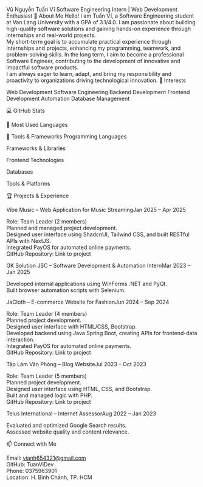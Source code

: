 Vũ Nguyễn Tuấn Vĩ
Software Engineering Intern | Web Development Enthusiast
👋 About Me
Hello! I am Tuấn Vĩ, a Software Engineering student at Van Lang University with a GPA of 3.1/4.0. I am passionate about building high-quality software solutions and gaining hands-on experience through internships and real-world projects.  
My short-term goal is to accumulate practical experience through internships and projects, enhancing my programming, teamwork, and problem-solving skills. In the long term, I aim to become a professional Software Engineer, contributing to the development of innovative and impactful software products.  
I am always eager to learn, adapt, and bring my responsibility and proactivity to organizations driving technological innovation.
🔬 Interests

Web Development
Software Engineering
Backend Development
Frontend Development
Automation
Database Management

💻 GitHub Stats

  
    
      
    
    
      
    
    
      
    
  



💬 Most Used Languages


🧠 Tools & Frameworks
Programming Languages

  
  
  
  


Frameworks & Libraries

  
  
  
  
  
  
  


Frontend Technologies

  
  
  
  
  


Databases

  
  


Tools & Platforms

  
  
  


🏆 Projects & Experience

Vibe Music – Web Application for Music StreamingJan 2025 – Apr 2025  

Role: Team Leader (2 members)  
Planned and managed project development.  
Designed user interface using ShadcnUI, Tailwind CSS, and built RESTful APIs with NextJS.  
Integrated PayOS for automated online payments.  
GitHub Repository: Link to project


GK Solution JSC – Software Development & Automation InternMar 2023 – Jan 2025  

Developed internal applications using WinForms .NET and PyQt.  
Built browser automation scripts with Selenium.


JaCloth – E-commerce Website for FashionJun 2024 – Sep 2024  

Role: Team Leader (4 members)  
Planned project development.  
Designed user interface with HTML/CSS, Bootstrap.  
Developed backend using Java Spring Boot, creating APIs for frontend-data interaction.  
Integrated PayOS for automated online payments.  
GitHub Repository: Link to project


Tập Làm Văn Phòng – Blog WebsiteJul 2023 – Oct 2023  

Role: Team Leader (5 members)  
Planned project development.  
Designed user interface using HTML, CSS, and Bootstrap.  
Built and managed logic with PHP.  
GitHub Repository: Link to project


Telus International – Internet AssessorAug 2022 – Jan 2023  

Evaluated and optimized Google Search results.  
Assessed website quality and content relevance.



📫 Connect with Me

Email: vianh654321@gmail.com  
GitHub: TuanViDev  
Phone: 0375963901  
Location: H. Bình Chánh, TP. HCM

